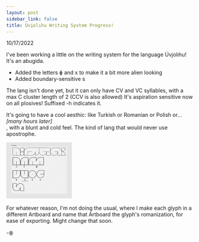 ```yaml
---
layout: post
sidebar_link: false
title: U̇vįolıhu Writing System Progress!
---
```


10/17/2022

I've been working a little on the writing system for the language U̇vįolıhu! It's an abugida.

 * Added the letters ɸ and x to make it a bit more alien looking
 * Added boundary-sensitive s
 
 The lang isn't done yet, but it can only have CV and VC syllables, with a max C cluster length of 2 (CCV is also allowed)
 It's aspiration sensitive now on all plosives! Suffixed -h indicates it.
 
 It's going to have a cool aesthic: like Turkish or Romanian or Polish or... 
 <br>
 *[many hours later]*
 <br>
 , with a blunt and cold feel. The kind of lang that would never use apostrophe.
 
 <img src="POSTIMAGE1.png" height="150px">

For whatever reason, I'm not doing the usual, where I make each glyph in a different Artboard and name that Artboard the glyph's romanization, for ease of exporting. Might change that soon.

-ꙮ

